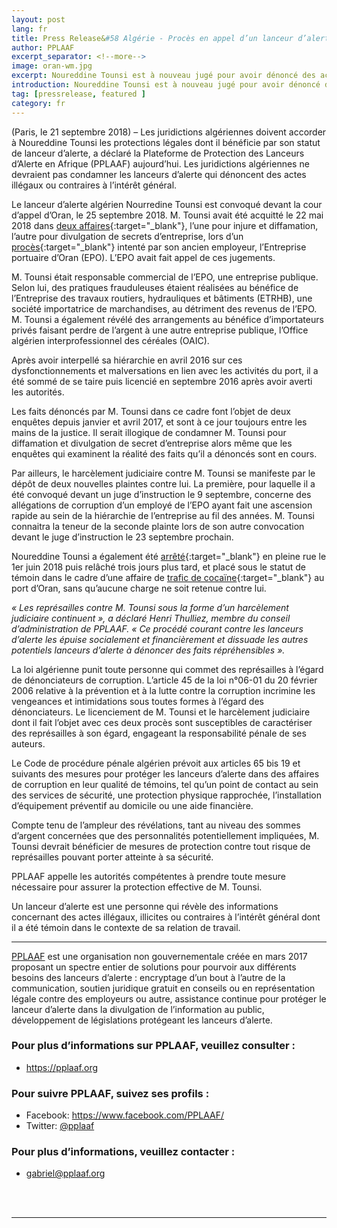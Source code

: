 ```yaml
---
layout: post
lang: fr
title: Press Release&#58 Algérie - Procès en appel d’un lanceur d’alerte
author: PPLAAF
excerpt_separator: <!--more-->
image: oran-wm.jpg
excerpt: Noureddine Tounsi est à nouveau jugé pour avoir dénoncé des actes de corruption.
introduction: Noureddine Tounsi est à nouveau jugé pour avoir dénoncé des actes de corruption.
tag: [pressrelease, featured ]
category: fr
---
```



(Paris, le 21 septembre 2018) – Les juridictions algériennes doivent accorder à Noureddine Tounsi les protections légales dont il bénéficie par son statut de lanceur d’alerte, a déclaré la Plateforme de Protection des Lanceurs d’Alerte en Afrique (PPLAAF) aujourd’hui. Les juridictions algériennes ne devraient pas condamner les lanceurs d’alerte qui dénoncent des actes illégaux ou contraires à l’intérêt général.

Le lanceur d’alerte algérien Nourredine Tounsi est convoqué devant la cour d’appel d’Oran, le 25 septembre 2018. M. Tounsi avait été acquitté le 22 mai 2018 dans [deux affaires](https://pplaaf.org/fr/2018/02/01/algerie-lanceurs-dalerte.html){:target="_blank"}, l’une pour injure et diffamation, l’autre pour divulgation de secrets d’entreprise, lors d’un [procès](https://pplaaf.org/fr/2018/04/09/algerie-debut-proces-lanceur.html){:target="_blank"} intenté par son ancien employeur, l’Entreprise portuaire d’Oran (EPO). L’EPO avait fait appel de ces jugements.

M. Tounsi était responsable commercial de l’EPO, une entreprise publique. Selon lui, des pratiques frauduleuses étaient réalisées au bénéfice de l’Entreprise des travaux routiers, hydrauliques et bâtiments (ETRHB), une société importatrice de marchandises, au détriment des revenus de l’EPO. M. Tounsi a également révélé des arrangements au bénéfice d’importateurs privés faisant perdre de l’argent à une autre entreprise publique, l’Office algérien interprofessionnel des céréales (OAIC).

Après avoir interpellé sa hiérarchie en avril 2016 sur ces dysfonctionnements et malversations en lien avec les activités du port, il a été sommé de se taire puis licencié en septembre 2016 après avoir averti les autorités. 

Les faits dénoncés par M. Tounsi dans ce cadre font l’objet de deux enquêtes depuis janvier et avril 2017, et sont à ce jour toujours entre les mains de la justice. Il serait illogique de condamner M. Tounsi pour diffamation et divulgation de secret d’entreprise alors même que les enquêtes qui examinent la réalité des faits qu’il a dénoncés sont en cours.

Par ailleurs, le harcèlement judiciaire contre M. Tounsi se manifeste par le dépôt de deux nouvelles plaintes contre lui. La première, pour laquelle il a été convoqué devant un juge d’instruction le 9 septembre, concerne des allégations de corruption d’un employé de l’EPO ayant fait une ascension rapide au sein de la hiérarchie de l’entreprise au fil des années. M. Tounsi connaitra la teneur de la seconde plainte lors de son autre convocation devant le juge d’instruction le 23 septembre prochain. 

Noureddine Tounsi a également été [arrêté](https://pplaaf.org/fr/2018/06/02/algerie-arrestations-lanceur-etjournaliste.html){:target="_blank"} en pleine rue le 1er juin 2018 puis relâché trois jours plus tard, et placé sous le statut de témoin dans le cadre d’une affaire de [trafic de cocaïne](http://www.rfi.fr/afrique/20180603-algerie-arrestation-journaliste-said-boudour-lanceur-alerte-noureddine-tounsi){:target="_blank"} au port d’Oran, sans qu’aucune charge ne soit retenue contre lui. 

_« Les représailles contre M. Tounsi sous la forme d’un harcèlement judiciaire continuent », a déclaré Henri Thulliez, membre du conseil d’administration de PPLAAF. « Ce procédé courant contre les lanceurs d’alerte les épuise socialement et financièrement et dissuade les autres potentiels lanceurs d’alerte à dénoncer des faits répréhensibles »._

La loi algérienne punit toute personne qui commet des représailles à l’égard de dénonciateurs de corruption. L’article 45 de la loi n°06-01 du 20 février 2006 relative à la prévention et à la lutte contre la corruption incrimine les vengeances et intimidations sous toutes formes à l’égard des dénonciateurs. Le licenciement de M. Tounsi et le harcèlement judiciaire dont il fait l’objet avec ces deux procès sont susceptibles de caractériser des représailles à son égard, engageant la responsabilité pénale de ses auteurs.  

Le Code de procédure pénale algérien prévoit aux articles 65 bis 19 et suivants des mesures pour protéger les lanceurs d’alerte dans des affaires de corruption en leur qualité de témoins, tel qu’un point de contact au sein des services de sécurité, une protection physique rapprochée, l’installation d’équipement préventif au domicile ou une aide financière.

Compte tenu de l’ampleur des révélations, tant au niveau des sommes d’argent concernées que des personnalités potentiellement impliquées, M. Tounsi devrait bénéficier de mesures de protection contre tout risque de représailles pouvant porter atteinte à sa sécurité. 

PPLAAF appelle les autorités compétentes à prendre toute mesure nécessaire pour assurer la protection effective de M. Tounsi. 

Un lanceur d’alerte est une personne qui révèle des informations concernant des actes illégaux, illicites ou contraires à l’intérêt général dont il a été témoin dans le contexte de sa relation de travail.


-----

[PPLAAF](https://pplaaf.org/fr) est une organisation non gouvernementale créée en mars 2017 proposant un spectre entier de solutions pour pourvoir aux différents besoins des lanceurs d’alerte : encryptage d’un bout à l’autre de la communication, soutien juridique gratuit en conseils ou en représentation légale contre des employeurs ou autre, assistance continue pour protéger le lanceur d’alerte dans la divulgation de l’information au public, développement de législations protégeant les lanceurs d’alerte.





### Pour plus d’informations sur PPLAAF, veuillez consulter :
- <https://pplaaf.org>

### Pour suivre PPLAAF, suivez ses profils :
- Facebook: <https://www.facebook.com/PPLAAF/>
- Twitter: [@pplaaf](https://twitter.com/pplaaf)

### Pour plus d’informations, veuillez contacter :
- [gabriel@pplaaf.org ](mailto:gabriel@pplaaf.org ) 


<br>
<br>

----------------------
